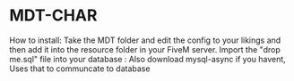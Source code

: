 # MDT-CHAR

How to install:
Take the MDT folder and edit the config to your likings and then add it into the resource folder in your FiveM server.
Import the "drop me.sql" file into your database
: Also download mysql-async if you havent, Uses that to communcate to database
